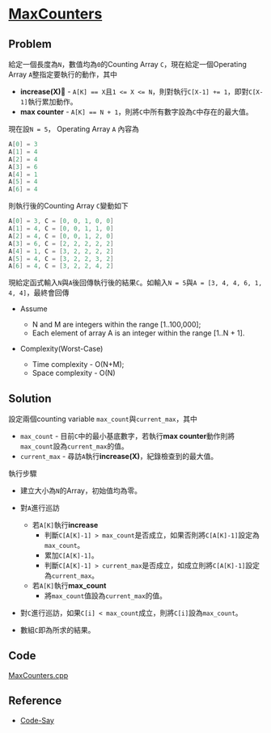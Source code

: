 # [MaxCounters](https://codility.com/programmers/lessons/4-counting_elements/max_counters/)

## Problem

給定一個長度為`N`，數值均為`0`的Counting Array `C`，現在給定一個Operating Array `A`整指定要執行的動作，其中

- **increase(X)** - `A[K] == X`且`1 <= X <= N`，則對執行`C[X-1] += 1`，即對`C[X-1]`執行累加動作。
- **max counter** - `A[K] == N + 1`，則將`C`中所有數字設為`C`中存在的最大值。

現在設`N = 5`， Operating Array `A` 內容為

```c++
A[0] = 3
A[1] = 4
A[2] = 4
A[3] = 6
A[4] = 1
A[5] = 4
A[6] = 4
```

則執行後的Counting Array `C`變動如下

```c++
A[0] = 3, C = [0, 0, 1, 0, 0]
A[1] = 4, C = [0, 0, 1, 1, 0]
A[2] = 4, C = [0, 0, 1, 2, 0]
A[3] = 6, C = [2, 2, 2, 2, 2]
A[4] = 1, C = [3, 2, 2, 2, 2]
A[5] = 4, C = [3, 2, 2, 3, 2]
A[6] = 4, C = [3, 2, 2, 4, 2]
```

現給定函式輸入`N`與`A`後回傳執行後的結果`C`。如輸入`N = 5`與`A = [3, 4, 4, 6, 1, 4, 4]`，最終會回傳

- Assume
  - N and M are integers within the range [1..100,000];
  - Each element of array A is an integer within the range [1..N + 1].

- Complexity(Worst-Case)
  - Time complexity - O(N+M);
  - Space complexity - O(N)

## Solution

設定兩個counting variable `max_count`與`current_max`，其中

- `max_count` - 目前`C`中的最小基底數字，若執行**max counter**動作則將`max_count`設為`current_max`的值。
- `current_max` - 尋訪`A`執行**increase(X)**，紀錄檢查到的最大值。

執行步驟

- 建立大小為`N`的Array，初始值均為零。
- 對`A`進行巡訪
  - 若`A[K]`執行**increase**
    - 判斷`C[A[K]-1] > max_count`是否成立，如果否則將`C[A[K]-1]`設定為`max_count`。
    - 累加`C[A[K]-1]`。
    - 判斷`C[A[K]-1] > current_max`是否成立，如成立則將`C[A[K]-1]`設定為`current_max`。
  - 若`A[K]`執行**max_count**
    - 將`max_count`值設為`current_max`的值。

- 對`C`進行巡訪，如果`C[i] < max_count`成立，則將`C[i]`設為`max_count`。
- 數組`C`即為所求的結果。

## Code

[MaxCounters.cpp](MaxCounters.cpp)

## Reference

- [Code-Say](https://codesays.com/2014/solution-to-max-counters-by-codility/)